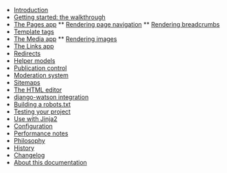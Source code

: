 * [Introduction](/)
* [Getting started: the walkthrough](walkthrough.md)
* [The Pages app](pages-app.md)
** [Rendering page navigation](rendering-navigation.md)
** [Rendering breadcrumbs](rendering-breadcrumbs.md)
* [Template tags](template-tags.md)
* [The Media app](media-app.md)
** [Rendering images](rendering-images.md)
* [The Links app](links-app.md)
* [Redirects](redirects-app.md)
* [Helper models](helpers.md)
* [Publication control](publication-control.md)
* [Moderation system](moderation.md)
* [Sitemaps](sitemaps.md)
* [The HTML editor](html-editor.md)
* [django-watson integration](watson-integration.md)
* [Building a robots.txt](robots-txt.md)
* [Testing your project](testing-your-project.md)
* [Use with Jinja2](using-jinja2.md)
* [Configuration](configuration.md)
* [Performance notes](performance.md)
* [Philosophy](philosophy.md)
* [History](history.md)
* [Changelog](CHANGELOG.md)
* [About this documentation](DOCUMENTATION-README.md)

